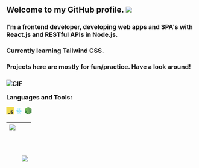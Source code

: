 <h2> Welcome to my GitHub profile. <img src="https://raw.githubusercontent.com/MartinHeinz/MartinHeinz/master/wave.gif" width="25px"> </h2>  <span>

 <h3> I'm a frontend developer, developing web apps and SPA's with React.js and RESTful APIs in Node.js. </h3>
 <h3> Currently learning Tailwind CSS. </h4>
 <h3> Projects here are mostly for fun/practice. Have a look around! <h3>
  
<p> <img align="center" alt="GIF" src="https://i.pinimg.com/originals/d4/86/07/d486078ae62ffaa4fba99c36eba1d261.gif" height="230px" width="350px" border-radius="50px" /> </p>

**Languages and Tools:**  

<code><img height="20" src="https://raw.githubusercontent.com/github/explore/80688e429a7d4ef2fca1e82350fe8e3517d3494d/topics/javascript/javascript.png"></code>
<code><img height="20" src="https://raw.githubusercontent.com/github/explore/80688e429a7d4ef2fca1e82350fe8e3517d3494d/topics/react/react.png"></code>
<code><img height="20" src="https://raw.githubusercontent.com/github/explore/80688e429a7d4ef2fca1e82350fe8e3517d3494d/topics/nodejs/nodejs.png"></code>    

| <a href="https://github.com/rajat-mehra05/github-readme-stats"><img align="right" height="180em" src="https://github-readme-stats.vercel.app/api?username=rajat-mehra05&show_icons=true&theme=radical&hide_border=true&&count_private=true&include_all_commits=true" /></a> | <a href="https://github.com/rajat-mehra05/github-readme-stats"><img align="center" src="https://github-readme-stats.vercel.app/api/top-langs/?username=rajat-mehra05&layout=compact&theme=buefy&hide_border=true" /></a> |
| ------------- | ------------- | 
 
